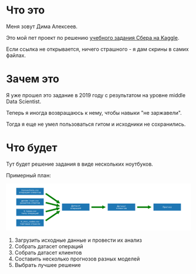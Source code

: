 # Что это

Меня зовут Дима Алексеев. 

Это мой пет проект по решению [учебного задания Сбера на Kaggle](https://www.kaggle.com/competitions/python-and-analyze-data-final-project).

Если ссылка не открывается, ничего страшного - я дам скрины в самих файлах.

# Зачем это

Я уже прошел это задание в 2019 году с результатом на уровне middle Data Scientist. 

Теперь я иногда возвращаюсь к нему, чтобы навыки "не заржавели". 

Тогда я еще не умел пользоваться гитом и исходники не сохранились.


# Что будет

Тут будет решение задания в виде нескольких ноутбуков. 

Примерный план:

![План решения](decision.png "План решения")

1. Загрузить исходные данные и провести их анализ
2. Собрать датасет операций
3.  Собрать датасет клиентов
4.  Составить несколько прогнозов разных моделей
5.  Выбрать лучшее решение
